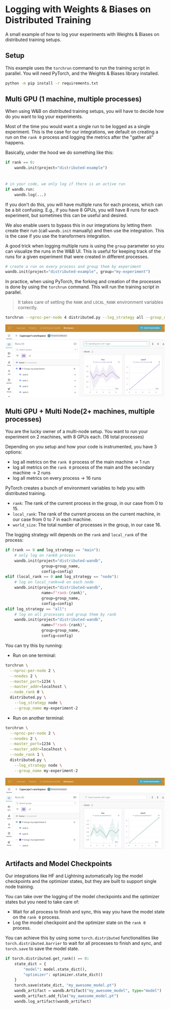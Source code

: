 # Logging with Weights & Biases on Distributed Training

A small example of how to log your experiments with Weights & Biases on distributed training setups.

## Setup

This example uses the `torchrun` command to run the training script in parallel. You will need PyTorch, and the Weights & Biases library installed.

```bash
python -m pip install -r requirements.txt
```

## Multi GPU (1 machine, multiple processes)

When using W&B on distributed training setups, you will have to decide how do you want to log your experiments.

Most of the time you would want a single run to be logged as a single experiment. This is the case for our integrations, we default on creating a run on the `rank 0` process and logging the metrics after the "gather all" happens.

Basically, under the hood we do something like this:

```python
if rank == 0:
    wandb.init(project="distributed-example")


# in your code, we only log if there is an active run
if wandb.run:
    wandb.log(...)
```

If you don't do this, you will have multiple runs for each process, which can be a bit confusing. E.g., if you have 8 GPUs, you will have 8 runs for each experiment, but sometimes this can be useful and desired.

We also enable users to bypass this in our integrations by letting them create their run (call `wandb.init` manually) and then use the integration. This is the case if you use the transformers integration. 

A good trick when logging multiple runs is using the `group` parameter so you can visualize the runs in the W&B UI. This is useful for keeping track of the runs for a given experiment that were created in different processes.
```python
# create a run on every process and group them by experiment
wandb.init(project="distributed-example", group="my-experiment")
```

In practice, when using PyTorch, the forking and creation of the processes is done by using the `torchrun` command. This will run the training script in parallel. 

> It takes care of setting the `RANK` and `LOCAL_RANK` environment variables correctly.

```bash
torchrun --nproc-per-node 4 distributed.py --log_strategy all --group_name my-experiment
```

![W&B UI](assets/1node-4gpu.png)

## Multi GPU + Multi Node(2+ machines, multiple processes)

You are the lucky owner of a multi-node setup. You want to run your experiment on 2 machines, with 8 GPUs each. (16 total processes)

Depending on you setup and how your code is instrumented, you have 3 options:

- log all metrics on the `rank 0` process of the main machine  -> 1 run
- log all metrics on the `rank 0` process of the main and the secondary machine -> 2 runs
- log all metrics on every process -> 16 runs

PyTorch creates a bunch of environment variables to help you with distributed training.

- `rank`: The rank of the current process in the group, in our case from 0 to 15.
- `local_rank`: The rank of the current process on the current machine, in our case from 0 to 7 in each machine.
- `world_size`: The total number of processes in the group, in our case 16.

The logging strategy will depends on the `rank` and `local_rank` of the process:

```python
if (rank == 0 and log_strategy == "main"):
    # only log on rank0 process
    wandb.init(project="distributed-wandb", 
                group=group_name,
                config=config)
elif (local_rank == 0 and log_strategy == "node"):
    # log on local_rank==0 on each node
    wandb.init(project="distributed-wandb", 
                name=f"rank-{rank}",
                group=group_name,
                config=config)
elif log_strategy == "all":
    # log on all processes and group them by rank
    wandb.init(project="distributed-wandb", 
                name=f"rank-{rank}",
                group=group_name, 
                config=config)
```

You can try this by running:
- Run on one terminal:

```bash
torchrun \
  --nproc-per-node 2 \
  --nnodes 2 \
  --master_port=1234 \
  --master_addr=localhost \
  --node_rank 0 \
  distributed.py \
    --log_strategy node \
    --group_name my-experiment-2
```
- Run on another terminal:

```bash
torchrun \
  --nproc-per-node 2 \
  --nnodes 2 \
  --master_port=1234 \
  --master_addr=localhost \
  --node_rank 1 \
  distributed.py \
    --log_strategy node \
    --group_name my-experiment-2
```

![W&B UI](assets/2node-2gpu.png)

## Artifacts and Model Checkpoints

Our integrations like HF and Lightning automatically log the model checkpoints and the optimizer states, but they are built to support single node training.

You can take over the logging of the model checkpoints and the optimizer states but you need to take care of:

- Wait for all process to finish and sync, this way you have the model state on the `rank 0` process.
- Log the model checkpoint and the optimizer state on the `rank 0` process.

You can achieve this by using some `torch.distributed` functionalities like `torch.distributed.barrier` to wait for all processes to finish and sync, and `torch.save` to save the model state. 

```python
if torch.distributed.get_rank() == 0:
    state_dict = {
        "model": model.state_dict(),
        "optimizer": optimizer.state_dict()
    }
    torch.save(state_dict, "my_awesome_model.pt")
    wandb_artifact = wandb.Artifact("my_awesome_model", type="model")
    wandb_artifact.add_file("my_awesome_model.pt")
    wandb.log_artifact(wandb_artifact)
```

